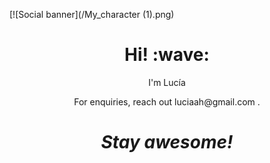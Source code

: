 [![Social banner](/My_character (1).png)
<h1 align='center'> Hi! :wave:</h1>
<p align='center'>
I'm Lucía 
</p>
<p align='center'>For enquiries, reach out luciaah@gmail.com </a>.</p>

<h1 align='center'><i>Stay awesome!</i></h1>

